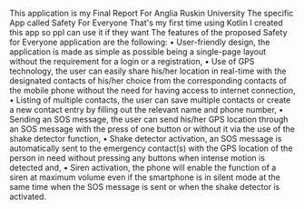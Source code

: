 This application is my Final Report For Anglia Ruskin University
The specific App called Safety For Everyone
That's my first time using Kotlin 
I created this app so ppl can use it if they want
The features of the proposed Safety for Everyone application are the following:
•	User-friendly design, the application is made as simple as possible being a single-page layout without the requirement for a login or a registration, 
•	Use of GPS technology, the user can easily share his/her location in real-time with the designated contacts of his/her choice from the corresponding contacts of the mobile phone without the need for having access to internet connection,
•	Listing of multiple contacts, the user can save multiple contacts or create a new contact entry by filling out the relevant name and phone number,
•	Sending an SOS message, the user can send his/her GPS location through an SOS message with the press of one button or without it via the use of the shake detector function,
•	Shake detector activation, an SOS message is automatically sent to the emergency contact(s) with the GPS location of the person in need without pressing any buttons when intense motion is detected and,
•	Siren activation, the phone will enable the function of a siren at maximum volume even if the smartphone is in silent mode at the same time when the SOS message is sent or when the shake detector is activated.
